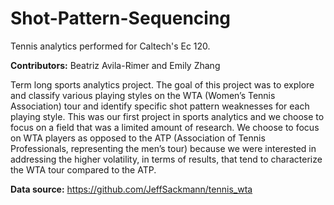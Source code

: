 # Shot-Pattern-Sequencing
Tennis analytics performed for Caltech's Ec 120.

**Contributors:** Beatriz Avila-Rimer and Emily Zhang

Term long sports analytics project. The goal of this project was to explore and classify various playing styles on the WTA (Women’s Tennis Association) tour and identify specific shot pattern weaknesses for each playing style. This was our first project in sports analytics and we choose to focus on a field that was a limited amount of research. We choose to focus on WTA players as opposed to the ATP (Association of Tennis Professionals, representing the men’s tour) because we were interested in addressing the higher volatility, in terms of results, that tend to characterize the WTA tour compared to the ATP. 

**Data source:** https://github.com/JeffSackmann/tennis_wta
